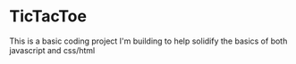 # TicTacToe
This is a basic coding project I'm building to help solidify the basics of both javascript and css/html